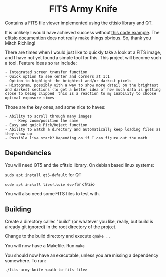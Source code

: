 <h1 align="center">
  FITS Army Knife
</h1>

Contains a FITS file viewer implemented using the cftisio library and QT.

It is unlikely I would have achieved success without [this code example](https://github.com/richmit/ex-CFITSIO/blob/master/fits2tga.c). The
[cfitsio documention](https://heasarc.gsfc.nasa.gov/docs/software/fitsio/c/c_user/cfitsio.html) does not really make things obvious. So, thank you Mitch Richling!

There are times when I would just like to quickly take a look at a FITS image, and I have not yet found a simple tool for this. This project
will become such a tool. Feature ideas so far include:

    - Integrated screen transfer function
    - Quick option to see center and corners at 1:1
    - Option to highlight the brightest and/or darkest pixels
    - Histogram, possibly with a way to show more detail on the brightest and darkest sections (to get a better idea of how much data is getting close to being clipped; this is a reaction to my inability to choose optimal exposure times)

Those are the key ones, and some nice to haves:

    - Ability to scroll through many images
        - Keep zoom/position the same
    - Easy and quick Pick/Reject function
    - Ability to watch a directory and automatically keep loading files as they show up
    - Possible live stack? Depending on if I can figure out the math...

## Dependencies

You will need QT5 and the cfitsio library. On debian based linux systems:

`sudo apt install qt5-default` for QT

`sudo apt install libcfitsio-dev` for cfitsio

You will also need some FITS files to test with.

## Building

Create a directory called "build" (or whatever you like, really, but build is already git ignored) in the root directory of the project.

Change to the build directory and execute `qmake ..`

You will now have a Makefile. Run `make`

You should now have an executable, unless you are missing a dependency somewhere. To run:

`./fits-army-knife <path-to-fits-file>`
